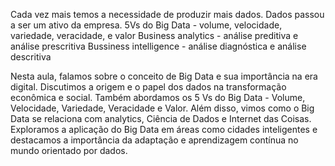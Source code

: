 Cada vez mais temos a necessidade de produzir mais dados.
Dados passou a ser um ativo da empresa.
5Vs do Big Data - volume, velocidade, variedade, veracidade, e valor
Business analytics - análise preditiva e análise prescritiva
Bussiness intelligence - análise diagnóstica e análise descritiva

Nesta aula, falamos sobre o conceito de Big Data e sua importância na era digital. Discutimos a origem e o papel dos dados na transformação econômica e social. Também abordamos os 5 Vs do Big Data - Volume, Velocidade, Variedade, Veracidade e Valor. Além disso, vimos como o Big Data se relaciona com analytics, Ciência de Dados e Internet das Coisas. Exploramos a aplicação do Big Data em áreas como cidades inteligentes e destacamos a importância da adaptação e aprendizagem contínua no mundo orientado por dados.


